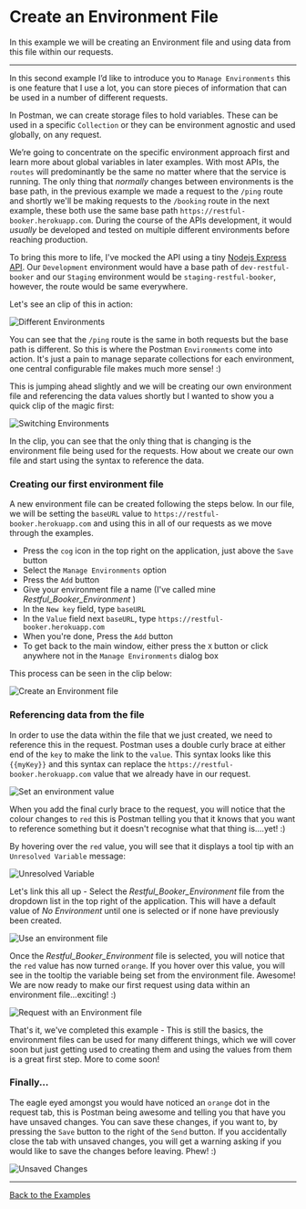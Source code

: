 # Create an Environment File

In this example we will be creating an Environment file and using data from this file within our requests.

---

In this second example I’d like to introduce you to `Manage Environments` this is one feature that I use a lot, you can store pieces of information that can be used in a number of different requests.

In Postman, we can create storage files to hold variables. These can be used in a specific `Collection` or they can be environment agnostic and used globally, on any request.

We’re going to concentrate on the specific environment approach first and learn more about global variables in later examples. With most APIs, the `routes` will predominantly be the same no matter where that the service is running. The only thing that _normally_ changes between environments is the base path, in the previous example we made a request to the `/ping` route and shortly we'll be making requests to the `/booking` route in the next example, these both use the same base path `https://restful-booker.herokuapp.com`. During the course of the APIs development, it would _usually_ be developed and tested on multiple different environments before reaching production.

To bring this more to life, I've mocked the API using a tiny [Nodejs Express API](http://expressjs.com/). Our `Development` environment would have a base path of `dev-restful-booker` and our `Staging` environment would be `staging-restful-booker`, however, the route would be same everywhere.

Let's see an clip of this in action:

![Different Environments](https://github.com/DannyDainton/All-Things-Postman/blob/master/Public/gifs/Different_Environments.gif)

You can see that the `/ping` route is the same in both requests but the base path is different. So this is where the Postman `Environments` come into action. It's just a pain to manage separate collections for each environment, one central configurable file makes much more sense! :)

This is jumping ahead slightly and we will be creating our own environment file and referencing the data values shortly but I wanted to show you a quick clip of the magic first:

![Switching Environments](https://github.com/DannyDainton/All-Things-Postman/blob/master/Public/gifs/Switch_Environments.gif)

In the clip, you can see that the only thing that is changing is the environment file being used for the requests. How about we create our own file and start using the syntax to reference the data.

### Creating our first environment file

A new environment file can be created following the steps below. In our file, we will be setting the `baseURL` value to `https://restful-booker.herokuapp.com` and using this in all of our requests as we move through the examples.

- Press the `cog` icon in the top right on the application, just above the `Save` button
- Select the `Manage Environments` option
- Press the `Add` button
- Give your environment file a name (I've called mine _Restful\_Booker\_Environment_ )
- In the `New key` field, type `baseURL`
- In the `Value` field next `baseURL`, type `https://restful-booker.herokuapp.com`
- When you're done, Press the `Add` button
- To get back to the main window, either press the `X` button or click anywhere not in the `Manage Environments` dialog box

This process can be seen in the clip below:

![Create an Environment file](https://github.com/DannyDainton/All-Things-Postman/blob/master/Public/gifs/Create_An_Environment.gif)

### Referencing data from the file

In order to use the data within the file that we just created, we need to reference this in the request. Postman uses a double curly brace at either end of the `key` to make the link to the `value`. This syntax looks like this ```{{myKey}}``` and this syntax can replace the `https://restful-booker.herokuapp.com` value that we already have in our request.

![Set an environment value](https://github.com/DannyDainton/All-Things-Postman/blob/master/Public/gifs/Set_An_Environment.gif)

When you add the final curly brace to the request, you will notice that the colour changes to `red` this is Postman telling you that it knows that you want to reference something but it doesn't recognise what that thing is....yet! :)

By hovering over the `red` value, you will see that it displays a tool tip with an `Unresolved Variable` message:

![Unresolved Variable](https://github.com/DannyDainton/All-Things-Postman/blob/master/Public/images/Unresolved_Variable.PNG)

Let's link this all up - Select the _Restful\_Booker\_Environment_ file from the dropdown list in the top right of the application. This will have a default value of _No Environment_ until one is selected or if none have previously been created.

![Use an environment file](https://github.com/DannyDainton/All-Things-Postman/blob/master/Public/gifs/Use_Environment_File.gif)

Once the _Restful\_Booker\_Environment_ file is selected, you will notice that the `red` value has now turned `orange`. If you hover over this value, you will see in the tooltip the variable being set from the environment file. Awesome! We are now ready to make our first request using data within an environment file...exciting! :)

![Request with an Environment file](https://github.com/DannyDainton/All-Things-Postman/blob/master/Public/gifs/Request_With_An_Environment_File.gif)

That's it, we've completed this example - This is still the basics, the environment files can be used for many different things, which we will cover soon but just getting used to creating them and using the values from them is a great first step. More to come soon!

### Finally...

The eagle eyed amongst you would have noticed an `orange` dot in the request tab, this is Postman being awesome and telling you that have you have unsaved changes. You can save these changes, if you want to, by pressing the `Save` button to the right of the `Send` button. If you accidentally close the tab with unsaved changes, you will get a warning asking if you would like to save the changes before leaving. Phew! :) 

![Unsaved Changes](https://github.com/DannyDainton/All-Things-Postman/blob/master/Public/images/Unsaved_Changes.PNG)

---
[Back to the Examples](https://github.com/DannyDainton/All-Things-Postman#example-guides)